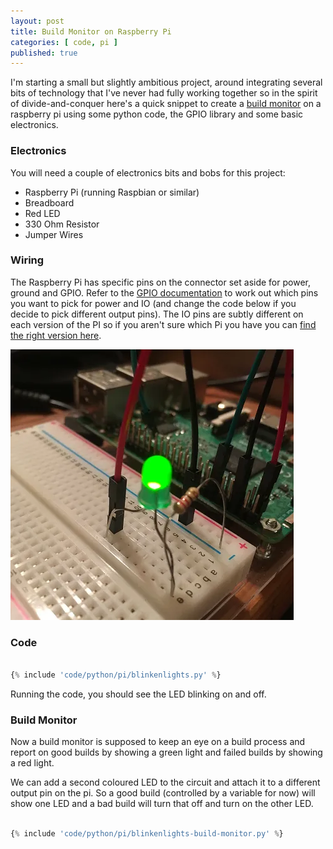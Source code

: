 ```yaml
---
layout: post
title: Build Monitor on Raspberry Pi
categories: [ code, pi ]
published: true
---
```


I'm starting a small but slightly ambitious project, around integrating several bits of 
technology that I've never had fully working together so in the spirit of divide-and-conquer 
here's a quick snippet to create a <a href="https://en.wikipedia.org/wiki/Daily_build">build monitor</a> 
on a raspberry pi using some python code, the GPIO library and some basic electronics.


### Electronics

You will need a couple of electronics bits and bobs for this project:

* Raspberry Pi (running Raspbian or similar)
* Breadboard
* Red LED
* 330 Ohm Resistor
* Jumper Wires


### Wiring

The Raspberry Pi has specific pins on the connector set aside for power, ground and GPIO. Refer to the 
<a href="https://www.raspberrypi.org/documentation/usage/gpio/">GPIO documentation</a> to work out which 
pins you want to pick for power and IO (and change the code below if you decide to 
pick different output pins). The IO pins are subtly different on each version of the PI so if you aren't 
sure which Pi you have you can <a href="https://www.modmypi.com/blog/raspberry-pi-comparison-table">find the 
right version here</a>.


<img src="/img/posts/pi-build-monitor/pi-led-test.webp" alt="led circuit" />


### Code

```python

{% include 'code/python/pi/blinkenlights.py' %}

```

Running the code, you should see the LED blinking on and off.


### Build Monitor

Now a build monitor is supposed to keep an eye on a build process and report on good builds 
by showing a green light and failed builds by showing a red light. 

We can add a second coloured LED to the circuit and attach it to a different output pin on the pi. So a 
good build (controlled by a variable for now) will show one LED and a bad build will turn that off and 
turn on the other LED.

```python

{% include 'code/python/pi/blinkenlights-build-monitor.py' %}

```
